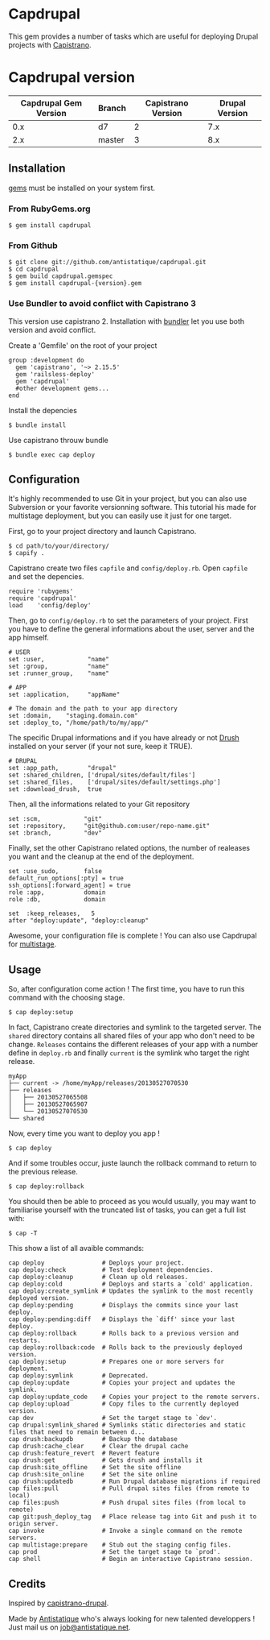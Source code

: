 # Capdrupal

This gem provides a number of tasks which are useful for deploying Drupal projects with [Capistrano](https://github.com/capistrano/capistrano). 

# Capdrupal version


Capdrupal Gem Version | Branch | Capistrano Version | Drupal Version 
--------------------- | ------ | ------------------ | --------------
0.x                   |  d7    |   2                |    7.x
2.x                   | master |   3                |    8.x


## Installation
[gems](http://rubygems.org) must be installed on your system first.

### From RubyGems.org 

    $ gem install capdrupal

### From Github

	$ git clone git://github.com/antistatique/capdrupal.git
	$ cd capdrupal
	$ gem build capdrupal.gemspec
	$ gem install capdrupal-{version}.gem
	
### Use Bundler to avoid conflict with Capistrano 3

This version use capistrano 2. Installation with [bundler](http://bundler.io/) let you use both version and avoid conflict.

Create a 'Gemfile' on the root of your project


	group :development do
	  gem 'capistrano', '~> 2.15.5'
	  gem 'railsless-deploy'
	  gem 'capdrupal'
	  #other development gems...
	end
	
Install the depencies

	$ bundle install
	
Use capistrano throuw bundle

	$ bundle exec cap deploy

	
## Configuration

It's highly recommended to use Git in your project, but you can also use Subversion or your favorite versionning software. This tutorial his made for multistage deployment, but you can easily use it just for one target. 

First, go to your project directory and launch Capistrano.

	$ cd path/to/your/directory/
	$ capify .
	
Capistrano create two files `capfile` and `config/deploy.rb`. Open `capfile` and set the depencies.

	require 'rubygems'
	require 'capdrupal'
	load    'config/deploy'
	
Then, go to `config/deploy.rb` to set the parameters of your project. First you have to define the general informations about the user, server and the app himself.

	# USER
	set :user,            "name"
	set :group,           "name"
	set :runner_group,    "name"
	
	# APP
	set :application,     "appName"
	
	# The domain and the path to your app directory
	set :domain,    "staging.domain.com"
	set :deploy_to, "/home/path/to/my/app/"

The specific Drupal informations and if you have already or not [Drush](https://drupal.org/project/drush) installed on your server (if your not sure, keep it TRUE).

	# DRUPAL
	set :app_path,        "drupal"
	set :shared_children, ['drupal/sites/default/files']
	set :shared_files,    ['drupal/sites/default/settings.php'] 
	set :download_drush,  true

Then, all the informations related to your Git repository

	set :scm,            "git"
	set :repository,     "git@github.com:user/repo-name.git"
	set :branch,         "dev"
	
Finally, set the other Capistrano related options, the number of realeases you want and the cleanup at the end of the deployment.

	set :use_sudo,       false
	default_run_options[:pty] = true
	ssh_options[:forward_agent] = true	
	role :app,           domain
	role :db,            domain
	
	set  :keep_releases,   5
	after "deploy:update", "deploy:cleanup" 
	
Awesome, your configuration file is complete ! You can also use Capdrupal for [multistage](https://github.com/capistrano/capistrano/wiki/2.x-Multistage-Extension).


## Usage

So, after configuration come action ! The first time, you have to run this command with the choosing stage.

	$ cap deploy:setup
	
In fact, Capistrano create directories and symlink to the targeted server. The `shared` directory contains all shared files of your app who don't need to be change. `Releases` contains the different releases of your app with a number define in `deploy.rb` and finally `current` is the symlink who target the right release.

	myApp
	├── current -> /home/myApp/releases/20130527070530
	├── releases
	│   ├── 20130527065508
	│   ├── 20130527065907
	│   └── 20130527070530
	└── shared

Now, every time you want to deploy you app !

	$ cap deploy
	
And if some troubles occur, juste launch the rollback command to return to the previous release.

	$ cap deploy:rollback


You should then be able to proceed as you would usually, you may want to familiarise yourself with the truncated list of tasks, you can get a full list with:

    $ cap -T
    
This show a list of all avaible commands:

    
	cap deploy                # Deploys your project.
	cap deploy:check          # Test deployment dependencies.
	cap deploy:cleanup        # Clean up old releases.
	cap deploy:cold           # Deploys and starts a `cold' application.
	cap deploy:create_symlink # Updates the symlink to the most recently deployed version.
	cap deploy:pending        # Displays the commits since your last deploy.
	cap deploy:pending:diff   # Displays the `diff' since your last deploy.
	cap deploy:rollback       # Rolls back to a previous version and restarts.
	cap deploy:rollback:code  # Rolls back to the previously deployed version.
	cap deploy:setup          # Prepares one or more servers for deployment.
	cap deploy:symlink        # Deprecated.
	cap deploy:update         # Copies your project and updates the symlink.
	cap deploy:update_code    # Copies your project to the remote servers.
	cap deploy:upload         # Copy files to the currently deployed version.
	cap dev                   # Set the target stage to `dev'.
	cap drupal:symlink_shared # Symlinks static directories and static files that need to remain between d...
	cap drush:backupdb        # Backup the database
	cap drush:cache_clear     # Clear the drupal cache
	cap drush:feature_revert  # Revert feature
	cap drush:get             # Gets drush and installs it
	cap drush:site_offline    # Set the site offline
	cap drush:site_online     # Set the site online
	cap drush:updatedb        # Run Drupal database migrations if required
	cap files:pull            # Pull drupal sites files (from remote to local)
	cap files:push            # Push drupal sites files (from local to remote)
	cap git:push_deploy_tag   # Place release tag into Git and push it to origin server.
	cap invoke                # Invoke a single command on the remote servers.
	cap multistage:prepare    # Stub out the staging config files.
	cap prod                  # Set the target stage to `prod'.
	cap shell                 # Begin an interactive Capistrano session.


## Credits

Inspired by [capistrano-drupal](https://github.com/previousnext/capistrano-drupal).

Made by [Antistatique](http://www.antistatique.net) who's always looking for new talented developpers ! Just mail us on [job@antistatique.net](mailto:hello@antistatique.net).
